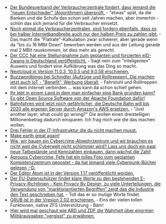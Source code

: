 * [Der Bundesverband der Verbraucherzentrale fordert, dass jemand die "neuen Entschieder" (Algorithmen) überprüft.](https://www.golem.de/news/internetdienste-vzbv-fordert-kontrolle-von-algorithmen-1704-127450.html) - "etwas" spät, da die Banken und die Schufa das schon seit Jahren machen, aber immerhin - schön das sich jemand für die Verbraucher einsetzt.
* [Noch einmal die Verbraucherzentralen, sind fordern ebenfalls, dass es bei halber Internetbandbreite auch nur den halben Preis zu zahlen gibt.](https://www.golem.de/news/internetzugang-bei-halber-datenrate-auch-nur-halber-preis-1704-127448.html) - Das macht die "Flatrate"-Kalkulation zwar schwerer, aber gerade wenn da "bis zu 16 MBit Down" beworben werden und aus der Leitung gerade mal 2 MBit rauskommen, ist dies mehr als gerecht.
* [Der CCC hat eine Stellungnahme zum geplanten und forcierten eID-Zwang in Deutschland veröffentlicht.](http://www.ccc.de/de/updates/2017/eid-ausweis) - Sagt nein zum "inteligenten" Ausweis und fordert eine Aufklärung was das Ding so macht.
* [Nextcloud in Version 11.0.3, 10.0.5 und 9.0.58 erschienen.](https://nextcloud.com/blog/nextcloud-releases-updates-11.0.3-10.0.5-and-9.0.58/)
* [Buzzwordbingo bei Schindler (Aufzüge und Rolltreppen). Die machen jetzt auch IoT - "Benefit", Werbung überall.](https://www.heise.de/newsticker/meldung/Hannover-Messe-Schindler-verbindet-Aufzuege-mit-dem-Internet-of-Things-3692478.html) - Fahrstuhl und Rolltreppen mit dem Internet verbinden ... was kann da schon schief gehen.
* [Ihr lebt in einem Land in dem man einfacher eine Bank gründen kann? Es gibt Open Source Software von der Apache Foundation dafür!](http://fineract.apache.org/)
* [Bahnfahren wird jetzt noch gefährlicher, die Deutsche Bahn will bis 2020 alle eigenen Server durch Amazon's AWS ersetzen.](https://www.heise.de/newsticker/meldung/Die-Bahn-geht-in-die-Cloud-3692459.html) - "Just another layer, what could go wrong?" Die wollen einen dreistelligen Millionenbetrag dadurch einsparen. Ich frag mich wie die das machen wollen.
* [Drei Fehler in der IT-Infrastruktur die du nicht machen musst.](http://firstround.com/review/the-three-infrastructure-mistakes-your-company-must-not-make/)
* [Make earth great again!](https://www.youtube.com/watch?v=mrGFEW2Hb2g)
* [Wie, wir bauen ein Cybercrime-Abwehrzentrum und wir brauchen es nicht weil die Cyberwelt nicht schlimmer wird? Lass uns doch ein paar neue Tatbestände und Kennzahlen einbauen, dann wächst die Zahl!](https://www.golem.de/news/cybercrime-computerkriminalitaet-nimmt-statistisch-gesehen-zu-1704-127477.html)
* [Apropos Cybercrime, Fefe hat ein tolles Foto vom geplanten Kompetenzzentrum gepostet - da hat jemand viele Cyberpunk-Bücher gelesen :-D.](https://ptrace.fefe.de/cybercrime-kompetenzzentrum.jpg)
* [Der Editor Atom ist in der Version 1.17 veröffentlicht worden.](https://www.pro-linux.de/news/1/24679/atom-editor-gewinnt-an-geschwindigkeit.html)
* [Der EU-Datenschützer findet klare Worte zu den bestehenden E-Privacy-Richtlinien - Kein Privacy By Design, zu viele Unterteilungen, die Verwendung von "marktorientierten Begriffen" zeigt das die Industrie den Text geschrieben hat.](https://www.heise.de/newsticker/meldung/E-Privacy-Verordnung-Oberster-EU-Datenschuetzer-fordert-Korrekturen-3695689.html) - Toll das er so mutige Worte findet.
* [GRUB ist in der Vresion 2.02 erschienen.](http://www.phoronix.com/scan.php?page=news_item&px=GRUB-2.02-Tagged) - Eins der vielen tollen Funktionen, native ZFS Unterstützung - Bäm!
* [Hier wird mal geschaut wie ARD und ZDF die Wahrheit über enormen Militärausgaben "vergisst" zu erwähnen.](https://propagandaschau.wordpress.com/2017/04/25/ard-und-zdf-verschweigen-das-ausmass-der-us-ruestungsausgaben/)
